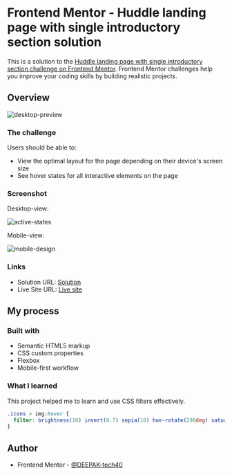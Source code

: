 # Frontend Mentor - Huddle landing page with single introductory section solution

This is a solution to the [Huddle landing page with single introductory section challenge on Frontend Mentor](https://www.frontendmentor.io/challenges/huddle-landing-page-with-a-single-introductory-section-B_2Wvxgi0). Frontend Mentor challenges help you improve your coding skills by building realistic projects.

## Overview

![desktop-preview](https://user-images.githubusercontent.com/94350356/204099189-77a1ba82-8054-46b5-9f6b-3c54fd6de82a.jpg)


### The challenge

Users should be able to:

- View the optimal layout for the page depending on their device's screen size
- See hover states for all interactive elements on the page

### Screenshot

Desktop-view:

![active-states](https://user-images.githubusercontent.com/94350356/204099201-73700b90-0702-435d-8606-049dff7c4d73.jpg)


Mobile-view:

![mobile-design](https://user-images.githubusercontent.com/94350356/204099215-4a62ced4-ef21-4b6d-8c89-c537dcb39805.jpg)


### Links

- Solution URL: [Solution]()
- Live Site URL: [Live site]()

## My process

### Built with

- Semantic HTML5 markup
- CSS custom properties
- Flexbox
- Mobile-first workflow

### What I learned

This project helped me to learn and use CSS filters effectively.

```css
.icons > img:hover {
  filter: brightness(10) invert(0.7) sepia(10) hue-rotate(290deg) saturate(290%);
}
```

## Author

- Frontend Mentor - [@DEEPAK-tech40](https://www.frontendmentor.io/profile/DEEPAK-tech40)
